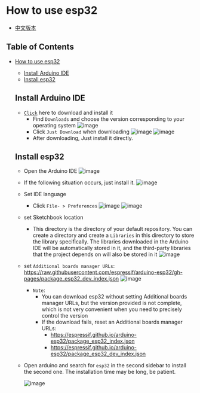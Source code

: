 # How to use esp32

* [中文版本](./How_To_Use_CN.md)

## Table of Contents

- [ How to use esp32](#How-to-use-esp32)
  - [Install Arduino IDE](#install-arduino-ide)
  - [Install esp32](#install-esp32)

  ## Install Arduino IDE
  * [`Click`](https://www.arduino.cc/en/software) here to download and install it
      *  Find `Downloads` and choose the version corresponding to your operating system
      ![image](https://github.com/user-attachments/assets/7b2e1bde-566a-45b8-a1b6-027e4b473356)
      *  Click `Just Download` when downloading
      ![image](https://github.com/user-attachments/assets/84290f8a-55b1-4d0a-8373-4375d6fe45aa)
      ![image](https://github.com/user-attachments/assets/34f7f218-c5db-4d8f-a195-5a8c65501d78)
      * After downloading, Just install it directly.

  ## Install esp32
  * Open the Arduino IDE
      ![image](https://github.com/user-attachments/assets/cb15d47b-ee2b-4fd7-b1c1-14518b545d35)
  * If the following situation occurs, just install it.
      ![image](https://github.com/user-attachments/assets/c6a3cb21-55d3-4aa1-8c5e-4ba4845acb96)
  * Set IDE language
      * Click `File- > Preferences`
      ![image](https://github.com/user-attachments/assets/628614e3-5151-4f2e-91f8-394ddb67a3ce)
      ![image](https://github.com/user-attachments/assets/45ba4791-4ef4-40a9-b7d4-5c1223ed9c11)

  * set Sketchbook location
    *  This directory is the directory of your default repository. You can create a directory and create a `Libraries` in this directory to store the library specifically. The libraries downloaded in the Arduino IDE will be automatically stored in it, and the third-party libraries that the project depends on will also be stored in it
    ![image](https://github.com/user-attachments/assets/db58a6d4-2822-408e-9a3f-b219ca238e98)

  * set `Additional boards manager URLs`: https://raw.githubusercontent.com/espressif/arduino-esp32/gh-pages/package_esp32_dev_index.json
      ![image](https://github.com/user-attachments/assets/14b6cdcd-3487-48f9-bb0d-5d0184e18ab1)

      * `Note`:
          * You can download esp32 without setting Additional boards manager URLs, but the version provided is not complete, which is not very convenient when you need to precisely control the version
          * If the download fails, reset an Additional boards manager URLs:
              *   https://espressif.github.io/arduino-esp32/package_esp32_index.json
              *   https://espressif.github.io/arduino-esp32/package_esp32_dev_index.json
  * Open arduino and search for `esp32` in the second sidebar to install the second one. The installation time may be long, be patient.

    ![image](https://github.com/user-attachments/assets/a1d597df-0410-439c-aa5e-089a0c3bdef7)




 


  
